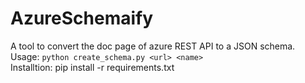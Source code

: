 # AzureSchemaify
A tool to convert the doc page of azure REST API to a JSON schema.  
Usage: `python create_schema.py <url> <name>`  
Installtion: pip install -r requirements.txt